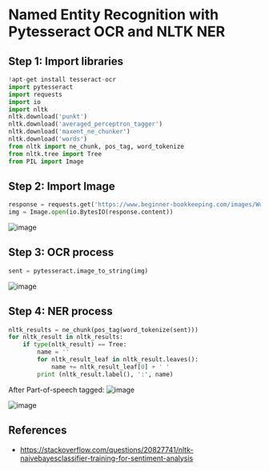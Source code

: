 # Named Entity Recognition with Pytesseract OCR and NLTK NER

## Step 1: Import libraries
```python
!apt-get install tesseract-ocr
import pytesseract
import requests
import io
import nltk
nltk.download('punkt')
nltk.download('averaged_perceptron_tagger')
nltk.download('maxent_ne_chunker')
nltk.download('words')
from nltk import ne_chunk, pos_tag, word_tokenize
from nltk.tree import Tree
from PIL import Image
```

## Step 2: Import Image
```python
response = requests.get('https://www.beginner-bookkeeping.com/images/Word_Receipt_Example.jpg')
img = Image.open(io.BytesIO(response.content))
```

![image](https://www.beginner-bookkeeping.com/images/Word_Receipt_Example.jpg)

## Step 3: OCR process
```python
sent = pytesseract.image_to_string(img)
```

![image](https://github.com/hughiephan/DPL/assets/16631121/87894933-7f89-4691-b30f-831278e0bff6)

## Step 4: NER process
```python
nltk_results = ne_chunk(pos_tag(word_tokenize(sent)))
for nltk_result in nltk_results:
    if type(nltk_result) == Tree:
        name = ''
        for nltk_result_leaf in nltk_result.leaves():
            name += nltk_result_leaf[0] + ' '
        print (nltk_result.label(), ':', name)
```

After Part-of-speech tagged:
![image](https://github.com/hughiephan/DPL/assets/16631121/c15286e9-2218-4bbe-9475-d477cc94cabd)

![image](https://github.com/hughiephan/DPL/assets/16631121/390f5831-94b6-43ad-baba-24f95aa2b4d4)

## References
- https://stackoverflow.com/questions/20827741/nltk-naivebayesclassifier-training-for-sentiment-analysis
